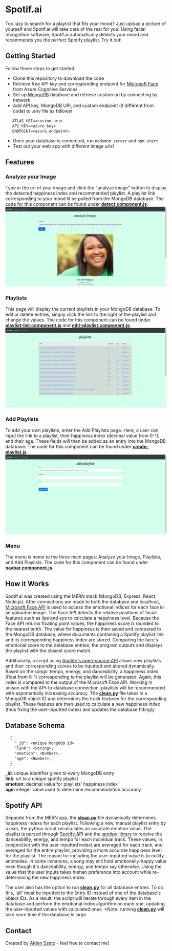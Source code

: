 # Spotif.ai
Too lazy to search for a playlist that fits your mood? Just upload a picture of yourself and Spotif.ai will take care of the rest for you! Using facial recognition software, 
Spotif.ai automatically detects your mood and recommends you the perfect Spotify playlist. Try it out!

## Getting Started
Follow these steps to get started!
- Clone this repository to download the code
- Retrieve free API key and corresponding endpoint for [Microsoft Face](https://azure.microsoft.com/en-us/services/cognitive-services/face/) from Azure Cognitive Services
- Set up [MongoDB](https://www.mongodb.com/) database and retrieve custom uri by connecting by network
- Add API key, MongoDB URI, and custom endpoint (if different from code) to .env file as follows\
 ```
    ATLAS_URI=<custom_uri>
    API_KEY=<azure_key>
    ENDPOINT=<azure_endpoint>
 ```
- Once your database is connected, run ``nodemon server`` and ``npm start``
- Test out your web app with different image urls!

## Features
### Analyze your Image
Type in the url of your image and click the "analyze image" button to display the detected happiness index and recommended playlist. A playlist link corresponding to your mood ill be pulled from the MongoDB database. The code for this component can be found under [**detect.component.js**](https://github.com/aidenszeto/Spotif.ai/blob/master/MERN/src/components/detect.component.js).\
![Analyze your Image](https://github.com/aidenszeto/Spotif.ai/blob/master/Screenshots/Annotation%202020-08-10%20000250.png)
### Playlists
This page will display the current playlists in your MongoDB database. To edit or delete entries, simply click the link to the right of the playlist and change the values. The code for this component can be found under [**playlist-list.component.js**](https://github.com/aidenszeto/Spotif.ai/blob/master/MERN/src/components/playlist-list.component.js) and [**edit-playlist.component.js**](https://github.com/aidenszeto/Spotif.ai/blob/master/MERN/src/components/edit-list.component.js).\
![Playlists](https://github.com/aidenszeto/Spotif.ai/blob/master/Screenshots/Annotation%202020-08-10%20000307.png)
### Add Playlists
To add your own playlists, enter the Add Playlists page. Here, a user can input the link to a playlist, their happiness index (decimal value from 0-1), and their age. These fields will then be added as an entry into the MongoDB database. The code for this component can be found under [**create-playlist.js**](https://github.com/aidenszeto/Spotif.ai/blob/master/MERN/src/components/create-playlist.component.js).\
![Add Playlists](https://github.com/aidenszeto/Spotif.ai/blob/master/Screenshots/Annotation%202020-08-10%20000349.png)
### Menu
The menu is home to the three main pages: Analyze your Image, Playlists, and Add Playlists. The code for this component can be found under [**navbar.component.js**](https://github.com/aidenszeto/Spotif.ai/blob/master/MERN/src/components/navbar.component.js).

## How it Works
Spotif.ai was created using the MERN stack (MongoDB, Express, React, Node.js). After connections are made to both the database and localhost, [Microsoft Face API](https://azure.microsoft.com/en-us/services/cognitive-services/face/) is used to access the emotional indices for each face in an uploaded image. The Face API detects the relative positions of facial features such as lips and eys to calculate a happiness level. Because the Face API returns floating point values, the happiness score is rounded to the nearest tenth. The value for happiness is then saved and compared to the MongoDB database, where documents containing a Spotify playlist link and its corresponding happiness index are stored. Comparing the face's emotional score to the database entries, the program outputs and displays the playlist with the closest score match.

Additionally, a script using [Spotify's open-source API](https://developer.spotify.com/documentation/web-api/) allows new playlists and their corresponding scores to be inputted and altered dynamically. Based on the songs' tempo, energy, and danceability, a happiness index (float from 0-1) corresponding to the playlist will be generated. Again, this index is compared to the output of the Microsoft Face API. Working in unison with the API-to-database connection, playlists will be recommended with exponentially increasing accuracy. The [**clean.py**](https://github.com/aidenszeto/Spotif.ai/blob/master/Spotify/clean.py) file takes in a MongoDB object ID and determines the track features for the corresponding playlist. These features are then used to calculate a new happiness index (thus fixing the user-inputted index) and updates the database fittingly.

## Database Schema
```
  {
    "_id": <unique MongoDB id>
    "link": <String>,
    "emotion": <Number>,
    "age": <Number>,
  }
```
**_id**: unique identifier given to every MongoDB entry\
**link:** url to a unique spotify playlist\
**emotion:** decimal value for playlists' happiness index\
**age:** integer value used to determine recommendation accuracy

## Spotify API
Separate from the MERN app, the [**clean.py**](https://github.com/aidenszeto/Spotif.ai/blob/master/Spotify/clean.py) file dynamically determines happiness indexs for each playlist. Following a new, manual playlist entry by a user, the python script recalculates an accurate emotion value. The playlist is parsed through [Spotify API](https://developer.spotify.com/documentation/web-api/) and the [spotipy library](https://spotipy.readthedocs.io/en/2.13.0/) to receive the danceability, energy, and tempo for each individual track. These values, in conjunction with the user-inputted index) are averaged for each track, and averaged for the entire playlist, providing a more accurate happiness level for the playlist. The reason for including the user-inputted value is to nullify anomalies. In some instances, a song may still hold emotionally-happy value even though it's danceability, energy, and tempo say otherwise. Using the value that the user inputs takes human preferance into account while re-determining the new happiness index.

The user also has the option to run [**clean.py**](https://github.com/aidenszeto/Spotif.ai/blob/master/Spotify/clean.py) for all database entries. To do this, 'all' must be inputted to the Entry ID instead of one of the database's object IDs. As a result, the script will iterate through every item in the database and perform the emotional index algorithm on each one, updating the user-inputted values with calculated ones. *Note: running [**clean.py**](https://github.com/aidenszeto/Spotif.ai/blob/master/Spotify/clean.py) will take more time if the database is large.

## Contact
Created by [Aiden Szeto](https://www.linkedin.com/in/aidenszeto/) - feel free to contact me!
